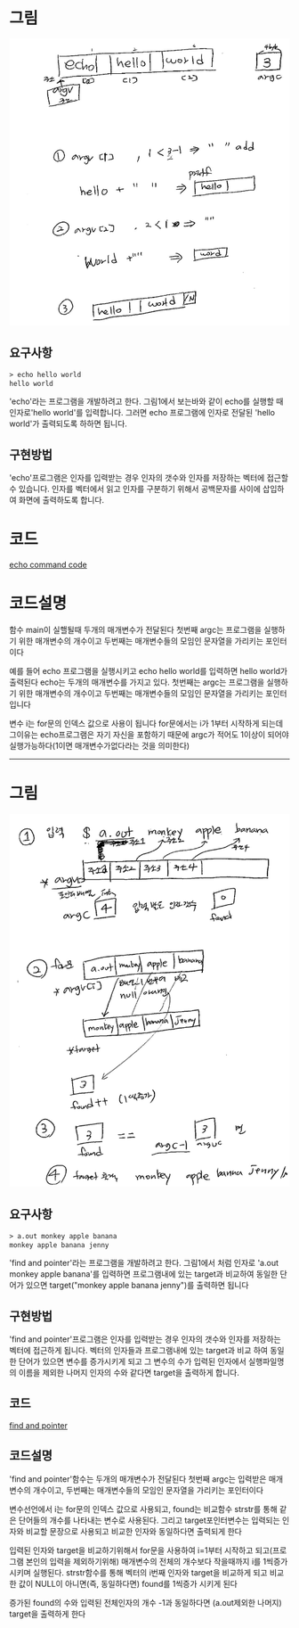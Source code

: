 # 그림
![](./img/echo.png)

## 요구사항
```{r, engine='bash', count_lines}
> echo hello world
hello world

```
'echo'라는 프로그램을 개발하려고 한다. 그림1에서 보는바와 같이 echo를 실행할 때 인자로'hello world'를 입력합니다. 그러면 echo 프로그램에 인자로 전달된 'hello world'가 출력되도록 하하면 됩니다.
## 구현방법
'echo'프로그램은 인자를 입력받는 경우 인자의 갯수와 인자를 저장하는 벡터에 접근할 수 있습니다. 인자를 벡터에서 읽고 인자를 구분하기 위해서 공백문자를 사이에 삽입하여 화면에 출력하도록 합니다.
# 코드
[echo command code](./echo_j.c)

# 코드설명
함수 main이 실핼될때 두개의 매개변수가 전달된다 첫번째 argc는 프로그램을 실행하기
위한 매개변수의 개수이고 두번째는 매개변수들의 모임인 문자열을 가리키는 포인터이다


예를 들어 echo 프로그램을 실행시키고 echo hello world를 입력하면 hello world가 출력된다 
echo는 두개의 매개변수를 가지고 있다. 첫번째는 argc는 프로그램을 실행하기 위한 매개변수의 개수이고 두번째는 매개변수들의 모임인 문자열을 가리키는 포인터 입니다 

변수 i는 for문의 인덱스 값으로 사용이 됩니다 
for문에서는 i가 1부터 시작하게 되는데 그이유는 echo프로그램은 자기 자신을 포함하기 때문에
argc가 적어도 1이상이 되어야 실행가능하다(1이면 매개변수가없다라는 것을 의미한다)

------
# 그림
![](./img/findp.png)

## 요구사항
```{r, engine='bash', count_lines}
> a.out monkey apple banana
monkey apple banana jenny
```
'find and pointer'라는 프로그램을 개발하려고 한다. 그림1에서 처럼 인자로 'a.out monkey apple banana'를 입력하면 프로그램내에 있는 target과 비교하여 동일한 단어가 있으면 target("monkey apple banana jenny")를 출력하면 됩니다

## 구현방법 
'find and pointer'프로그램은 인자를 입력받는 경우 인자의 갯수와 인자를 저장하는 벡터에 접근하게 됩니다. 벡터의 인자들과 프로그램내에 있는 target과 비교 하여 동일한 단어가 있으면 변수를 증가시키게 되고 그 변수의 수가 입력된 인자에서 실행파일명의 이름을 제외한 나머지 인자의 수와 같다면 target을 출력하게 합니다.


## 코드
[find and pointer](./find_and_getpointer.c)

## 코드설명 
'find and pointer'함수는 두개의 매개변수가 전달된다 
첫번째 argc는 입력받은 매개변수의 개수이고, 두번째는 매개변수들의 모임인 문자열을 가리키는 포인터이다

변수선언에서 i는 for문의 인덱스 값으로 사용되고, found는 비교함수 strstr를 통해 같은 단어들의 개수를 나타내는 변수로 사용된다. 그리고 target포인터변수는 입력되는 인자와 비교할 문장으로 사용되고 비교한 인자와 동일하다면 출력되게 한다

입력된 인자와 target을 비교하기위해서 for문을 사용하여 i=1부터 시작하고 되고(프로그램 본인의 입력을 제외하기위해) 매개변수의 전체의 개수보다 작을때까지 i를 1씩증가 시키며 실행된다. strstr함수를 통해 벡터의 i번째 인자와 target을 비교하게 되고 비교한 값이 NULL이 아니면(즉, 동일하다면) found를 1씩증가 시키게 된다 

증가된 found의 수와 입력된 전체인자의 개수 -1과 동일하다면 (a.out제외한 나머지) target을 출력하게 한다 
